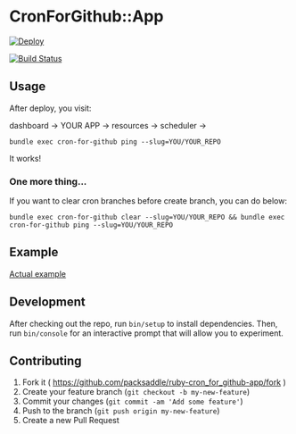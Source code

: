 # CronForGithub::App

[![Deploy](https://www.herokucdn.com/deploy/button.png)](https://heroku.com/deploy?template=https://github.com/packsaddle/ruby-cron_for_github-app)

[![Build Status](http://img.shields.io/travis/packsaddle/ruby-cron_for_github-app/master.svg?style=flat)](https://travis-ci.org/packsaddle/ruby-cron_for_github-app)

## Usage

After deploy, you visit:

dashboard -> YOUR APP -> resources -> scheduler ->

```
bundle exec cron-for-github ping --slug=YOU/YOUR_REPO
```

It works!

### One more thing...

If you want to clear cron branches before create branch, you can do below:

```
bundle exec cron-for-github clear --slug=YOU/YOUR_REPO && bundle exec cron-for-github ping --slug=YOU/YOUR_REPO
```

## Example

[Actual example](https://github.com/packsaddle/example-circle_ci-pull_request/branches/all)

## Development

After checking out the repo, run `bin/setup` to install dependencies. Then, run `bin/console` for an interactive prompt that will allow you to experiment.

## Contributing

1. Fork it ( https://github.com/packsaddle/ruby-cron_for_github-app/fork )
2. Create your feature branch (`git checkout -b my-new-feature`)
3. Commit your changes (`git commit -am 'Add some feature'`)
4. Push to the branch (`git push origin my-new-feature`)
5. Create a new Pull Request
